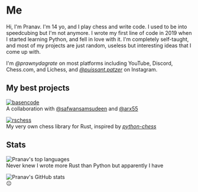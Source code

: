 # Me
Hi, I'm Pranav. I'm 14 yo, and I play chess and write code. I used to be into speedcubing but I'm not anymore.
I wrote my first line of code in 2019 when I started learning Python, and fell in love with it. I'm completely self-taught,
and most of my projects are just random, useless but interesting ideas that I come up with.

I'm _@prawnydagrate_ on most platforms including YouTube, Discord, Chess.com, and Lichess,
and [_@puissant.patzer_](https://instagram.com/puissant.patzer) on Instagram.

## My best projects
[![basencode](https://github-readme-stats.vercel.app/api/pin/?username=prawnydagrate&repo=basencode&theme=tokyonight)](https://github.com/prawnydagrate/basencode)  
A collaboration with [@safwansamsudeen](https://github.com/safwansamsudeen) and [@arx55](https://github.com/arx55)

[![rschess](https://github-readme-stats.vercel.app/api/pin/?username=prawnydagrate&repo=rschess&theme=tokyonight)](https://github.com/prawnydagrate/rschess)  
My very own chess library for Rust, inspired by [_python-chess_](https://pypi.org/project/chess)

## Stats
![Pranav's top languages](https://github-readme-stats.vercel.app/api/top-langs/?username=prawnydagrate&theme=tokyonight)  
Never knew I wrote more Rust than Python but apparently I have

![Pranav's GitHub stats](https://github-readme-stats.vercel.app/api?username=prawnydagrate&show_icons=true&theme=tokyonight)  
😐
